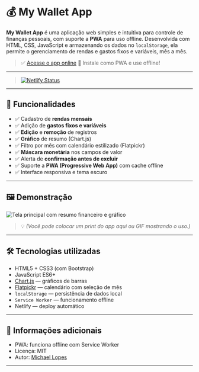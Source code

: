 # 💰 My Wallet App

**My Wallet App** é uma aplicação web simples e intuitiva para controle de finanças pessoais, com suporte a **PWA** para uso offline. Desenvolvida com HTML, CSS, JavaScript e armazenando os dados no `localStorage`, ela permite o gerenciamento de rendas e gastos fixos e variáveis, mês a mês.

> ✅ [Acesse o app online](https://my-selfwallet-app.netlify.app/)
> 📱 Instale como PWA e use offline!
---
> [![Netlify Status](https://api.netlify.com/api/v1/badges/a7f4f8a1-0774-420b-8ef9-c37cfa9be3fa/deploy-status)](https://app.netlify.com/projects/my-selfwallet-app/deploys)
---

## 📌 Funcionalidades

- ✅ Cadastro de **rendas mensais**
- ✅ Adição de **gastos fixos e variáveis**
- ✅ **Edição** e **remoção** de registros
- ✅ **Gráfico** de resumo (Chart.js)
- ✅ Filtro por mês com calendário estilizado (Flatpickr)
- ✅ **Máscara monetária** nos campos de valor
- ✅ Alerta de **confirmação antes de excluir**
- ✅ Suporte a **PWA (Progressive Web App)** com cache offline
- ✅ Interface responsiva e tema escuro

---

## 🖼️ Demonstração

![Tela principal com resumo financeiro e gráfico](./screenshot.png)  
> 💡 *(Você pode colocar um print do app aqui ou GIF mostrando o uso.)*

---

## 🛠️ Tecnologias utilizadas

- HTML5 + CSS3 (com Bootstrap)
- JavaScript ES6+
- [Chart.js](https://www.chartjs.org/) — gráficos de barras
- [Flatpickr](https://flatpickr.js.org/plugins/) — calendário com seleção de mês
- `localStorage` — persistência de dados local
- `Service Worker` — funcionamento offline
- Netlify — deploy automático

---

## 📎 Informações adicionais

- PWA: funciona offline com Service Worker
- Licença: MIT
- Autor: [Michael Lopes](https://github.com/michaelldo)

---

<!-- ## 🚀 Como rodar localmente

```bash
# Clone o repositório
git clone https://github.com/michaelldo/my-wallet-app.git
cd my-wallet-app

# Abra o arquivo index.html em seu navegador -->

